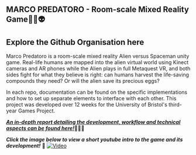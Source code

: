 ## MARCO PREDATORO - Room-scale Mixed Reality Game👋👹👽

<!--

**Here are some ideas to get you started:**

🙋‍♀️ A short introduction - what is your organization all about?
🌈 Contribution guidelines - how can the community get involved?
👩‍💻 Useful resources - where can the community find your docs? Is there anything else the community should know?
🍿 Fun facts - what does your team eat for breakfast?
🧙 Remember, you can do mighty things with the power of [Markdown](https://docs.github.com/github/writing-on-github/getting-started-with-writing-and-formatting-on-github/basic-writing-and-formatting-syntax)
-->
## <a href="https://github.com/MarcoPredatoro/" style="text-decoration: none;">Explore the Github Organisation here</a>

Marco Predatoro is a room-scale mixed reality Alien versus Spaceman unity game. Real-life humans are mapped into the alien virtual world using Kinect cameras and AR phones while the Alien plays in full Metaquest VR, and both sides fight for what they believe is right: can humans harvest the life-saving compounds they need? Or will the alien save its precious eggs?

In each repo, documentation can be found on the specific implementations and how to set up separate elements to interface with each other. This project was developed over 12 weeks for the University of Bristol's third-year Games Project.

[***An in-depth report detailing the development, workflow and technical aspects can be found here!***](https://drive.google.com/file/d/1OhFNpkZnJHdY79pMc6xX1qr4tpoYMB-s/view?usp=sharing)👩‍💻👾

***Click the image below to view a short youtube intro to the game and its development!*** 🧙 
[![Video](https://img.youtube.com/vi/seFJKZjpeTE/maxresdefault.jpg)](https://www.youtube.com/watch?v=seFJKZjpeTE)


